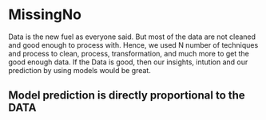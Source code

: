# MissingNo
Data is the new fuel as everyone said. But most of the data are not cleaned and good enough to process with. Hence, we used N number of techniques and process to clean, process, transformation, and much more to get the good enough data.
If the Data is good, then our insights, intution and our prediction by using models would be great.
## Model prediction is directly proportional to the DATA
